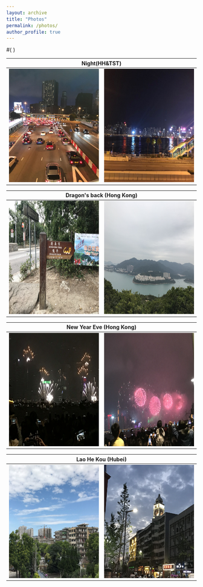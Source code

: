 ```yaml
---
layout: archive
title: "Photos"
permalink: /photos/
author_profile: true
---
```



 <table>
    <thead>
        <tr>
             <th colspan="2">Night(HH&TST)</th>
        </tr>
    </thead>
    <tbody>
        <tr>
          <td valign="top"><img src='/images/HH&TST1.jpg' alt="HH&TST1" width=250 height=300/></td>
          #( <td valign="top"><img src='/images/HH&TST2.jpg' alt="HH&TST2" width=250 height=300/></td> )
        </tr>
    </tbody>
</table>


<table>
    <thead>
        <tr>
            <th colspan="2">Dragon's back (Hong Kong)</th>
        </tr>
    </thead>
    <tbody>
        <tr>
          <td valign="top"><img src='/images/龙脊2.jpg' alt="龙脊1"  width=250 height=300/></td>
          <td valign="top"><img src='/images/龙脊1.jpg' alt="龙脊2"  width=250 height=300/></td>
        </tr>
    </tbody>
</table>



<table>
    <thead>
        <tr>
            <th colspan="2">New Year Eve (Hong Kong)</th>
        </tr>
    </thead>
    <tbody>
        <tr>
          <td valign="top"><img src='/images/NewYearEve1.jpg' alt="NewYearEve1"  width=250 height=300/></td>
          <td valign="top"><img src='/images/NewYearEve2.jpg' alt="NewYearEve2"  width=250 height=300/></td>
        </tr>
    </tbody>
</table>



<table>
    <thead>
        <tr>
            <th colspan="2">Lao He Kou (Hubei)</th>
        </tr>
    </thead>
    <tbody>
        <tr>
          <td valign="top"><img src='/images/老河口1.jpg' alt="Lao He Kou1" width=250 height=300/></td>
          <td valign="top"><img src='/images/老河口2.jpg' alt="Lao He Kou2" width=250 height=300/></td>
        </tr>
    </tbody>
</table>

